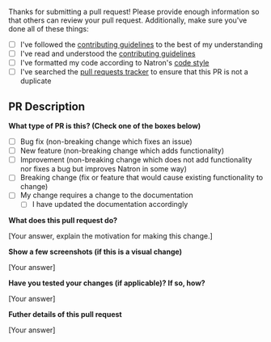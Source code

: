 Thanks for submitting a pull request! Please provide enough information so that others can review your pull request. Additionally, make sure you've done all of these things:

- [ ] I've followed the [contributing guidelines](https://github.com/NatronGitHub/Natron/blob/RB-2.4/CODE_OF_CONDUCT.md) to the best of my understanding
- [ ] I've read and understood the [contributing guidelines](https://github.com/NatronGitHub/Natron/blob/RB-2.4/CONTRIBUTING.md)
- [ ] I've formatted my code according to Natron's [code style]([#](https://github.com/NatronGitHub/Natron#logistics))
- [ ] I've searched the [pull requests tracker](https://github.com/NatronGitHub/Natron/pulls?q=is%3Apr) to ensure that this PR is not a duplicate

## PR Description

**What type of PR is this? (Check one of the boxes below)**

- [ ] Bug fix (non-breaking change which fixes an issue)
- [ ] New feature (non-breaking change which adds functionality)
- [ ] Improvement (non-breaking change which does not add functionality nor fixes a bug but improves Natron in some way)
- [ ] Breaking change (fix or feature that would cause existing functionality to change)
- [ ] My change requires a change to the documentation
    - [ ] I have updated the documentation accordingly

**What does this pull request do?**

[Your answer, explain the motivation for making this change.]

**Show a few screenshots (if this is a visual change)**

[Your answer]

**Have you tested your changes (if applicable)? If so, how?**

[Your answer]

**Futher details of this pull request**

[Your answer]
